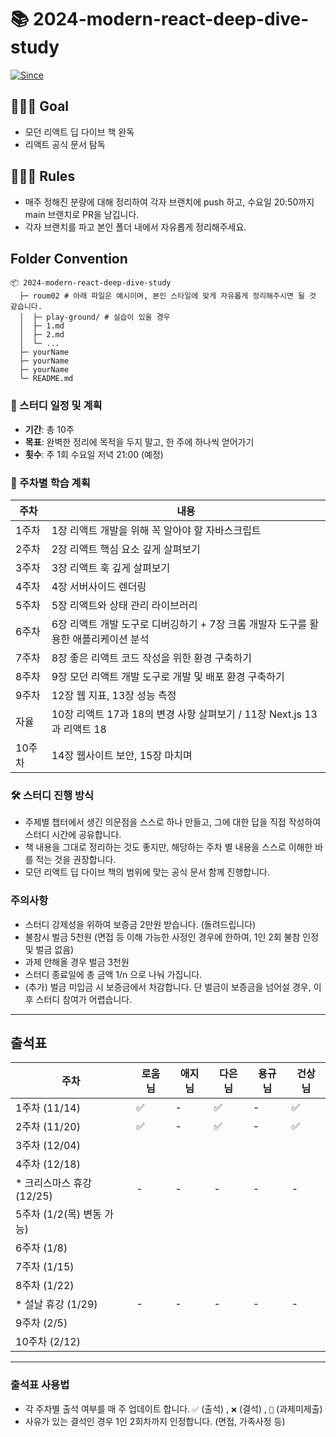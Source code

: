 # 📚 2024-modern-react-deep-dive-study

[![Since](https://img.shields.io/badge/since-2024.11.14-6A5ACD.svg?&edge_flat=false)](https://github.com/JAVACAFE-STUDY/2024-modern-react-deep-dive-study)

## 🧑🏻‍💻 Goal

- 모던 리액트 딥 다이브 책 완독
- 리액트 공식 문서 탐독

## 🧑🏻‍💻 Rules

- 매주 정해진 분량에 대해 정리하여 각자 브랜치에 push 하고, 수요일 20:50까지 main 브랜치로 PR을 남깁니다.
- 각자 브랜치를 파고 본인 폴더 내에서 자유롭게 정리해주세요.

## Folder Convention

```
📦 2024-modern-react-deep-dive-study
  ├─ roum02 # 아래 파일은 예시이며, 본인 스타일에 맞게 자유롭게 정리해주시면 될 것 같습니다.
  │  ├─ play-ground/ # 실습이 있을 경우
  │  ├─ 1.md
  │  ├─ 2.md
  │  └─ ...
  ├─ yourName
  ├─ yourName
  ├─ yourName
  └─ README.md
```

### 📅 스터디 일정 및 계획

- **기간**: 총 10주
- **목표**: 완벽한 정리에 목적을 두지 말고, 한 주에 하나씩 얻어가기
- **횟수**: 주 1회 수요일 저녁 21:00 (예정)

### 📖 주차별 학습 계획

| 주차 | 내용 |
| ---- | ---- |
| 1주차 | 1장 리액트 개발을 위해 꼭 알아야 할 자바스크립트 |
| 2주차 | 2장 리액트 핵심 요소 깊게 살펴보기 |
| 3주차 | 3장 리액트 훅 깊게 살펴보기 |
| 4주차 | 4장 서버사이드 렌더링 |
| 5주차 | 5장 리액트와 상태 관리 라이브러리 |
| 6주차 | 6장 리액트 개발 도구로 디버깅하기 + 7장 크롬 개발자 도구를 활용한 애플리케이션 분석 |
| 7주차 | 8장 좋은 리액트 코드 작성을 위한 환경 구축하기 |
| 8주차 | 9장 모던 리액트 개발 도구로 개발 및 배포 환경 구축하기 |
| 9주차 | 12장 웹 지표, 13장 성능 측정 |
| 자율 | 10장 리액트 17과 18의 변경 사항 살펴보기 / 11장 Next.js 13과 리액트 18 |
| 10주차 | 14장 웹사이트 보안, 15장 마치며 |

### 🛠 스터디 진행 방식

- 주제별 챕터에서 생긴 의문점을 스스로 하나 만들고, 그에 대한 답을 직접 작성하여 스터디 시간에 공유합니다.
- 책 내용을 그대로 정리하는 것도 좋지만, 해당하는 주차 별 내용을 스스로 이해한 바를 적는 것을 권장합니다.
- 모던 리액트 딥 다이브 책의 범위에 맞는 공식 문서 함께 진행합니다.

### 주의사항

- 스터디 강제성을 위하여 보증금 2만원 받습니다. (돌려드립니다)
- 불참시 벌금 5천원 (면접 등 이해 가능한 사정인 경우에 한하여, 1인 2회 불참 인정 및 벌금 없음)
- 과제 안해올 경우 벌금 3천원
- 스터디 종료일에 총 금액 1/n 으로 나눠 가집니다.
- (추가) 벌금 미입금 시 보증금에서 차감합니다. 단 벌금이 보증금을 넘어설 경우, 이후 스터디 참여가 어렵습니다.

---

## 출석표

| 주차                       | 로움 님 | 애지 님 | 다은 님 | 용규 님 | 건상 님 |
|----------------------------|---------|---------|---------|---------|---------|
| 1주차 (11/14)             |    ✅    |    -  |    ✅    |   -    |    ✅    |
| 2주차 (11/20)             |    ✅    |    -    |    ✅    |    -    |    ✅    |
| 3주차 (12/04)             |         |         |         |         |         |
| 4주차 (12/18)             |         |         |         |         |         |
| * 크리스마스 휴강 (12/25) |    -    |    -    |    -    |    -    |    -    |
| 5주차 (1/2(목) 변동 가능) |         |         |         |         |         |
| 6주차 (1/8)               |         |         |         |         |         |
| 7주차 (1/15)              |         |         |         |         |         |
| 8주차 (1/22)              |         |         |         |         |         |
| * 설날 휴강 (1/29)        |    -    |    -    |    -    |    -    |    -    |
| 9주차 (2/5)              |         |         |         |         |         |
| 10주차 (2/12)              |         |         |         |         |         |

---

### 출석표 사용법
- 각 주차별 출석 여부를 매 주 업데이트 합니다. `✅` (출석) , `❌` (결석) , `🔺` (과제미제출)
- 사유가 있는 결석인 경우 1인 2회차까지 인정합니다. (면접, 가족사정 등)
